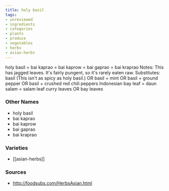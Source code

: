 ```yaml
---
title: holy basil
tags:
- unreviewed
- ingredients
- categories
- plants
- produce
- vegetables
- herbs
- asian-herbs
---
```

holy basil = bai kaprao = bai kaprow = bai gaprao = bai kraprao Notes: This has jagged leaves. It's fairly pungent, so it's rarely eaten raw. Substitutes: basil (This isn't as spicy as holy basil.) OR basil + mint OR basil + ground pepper OR basil + crushed red chili peppers Indonesian bay leaf = daun salam = salam leaf curry leaves OR bay leaves

### Other Names

* holy basil
* bai kaprao
* bai kaprow
* bai gaprao
* bai kraprao

### Varieties

* [[asian-herbs]]

### Sources
* http://foodsubs.com/HerbsAsian.html
